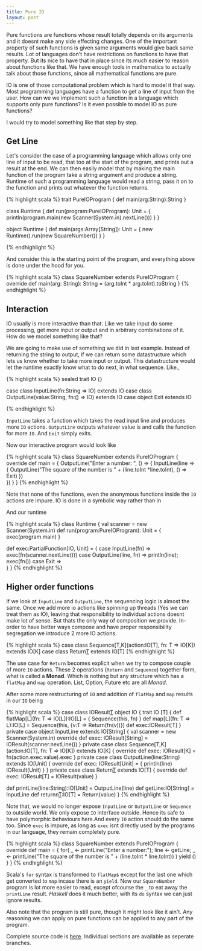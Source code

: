 ```yaml
---
title: Pure IO
layout: post
---
```


Pure functions are functions whose result totally depends on its arguments and it doesnt make any side effecting changes. One of the important property of such functions is given same arguments would give back same results. Lot of languages don't have restrictions on functions to have that property. But its nice to have that in place since its much easier to reason about functions like that. We have enough tools in mathematics to actually talk about those functions, since all mathematical functions are pure.

IO is one of those computational problem which is hard to model it that way. Most programming languages have a function to get a line of input from the user. How can we we implement such a function in a language which supports only pure functions? Is it even possible to model IO as pure functions? 

I would try to model something like that step by step.

Get Line
--------

Let's consider the case of a programming language which allows only one line of input to be read, that too at the start of the program, and prints out a result at the end. We can then easily model that by making the main function of the program take a string argument and produce a string. Runtime of such a programming language would read a string, pass it on to the function and prints out whatever the function returns.

{% highlight scala %}
trait PureIOProgram {
  def main(arg:String):String
}

class Runtime {
  def run(program:PureIOProgram): Unit = {
    println(program.main(new Scanner(System.in).nextLine()))
  }
}

object Runtime {
  def main(args:Array[String]): Unit = {
    new Runtime().run(new SquareNumber())
  }
}

{% endhighlight %}

And consider this is the starting point of the program, and everything above is done under the hood for you.

{% highlight scala %}
class SquareNumber extends PureIOProgram {
  override def main(arg: String): String = (arg.toInt * arg.toInt).toString
}
{% endhighlight %}

Interaction
-----------

IO usually is more interactive than that. Like we take input do some processing, get more input or output and in arbitrary combinations of it. How do we model something like that? 

We are going to make use of something we did in last example. Instead of returning the string to output, if we can return some datastructure which lets us know whether to take more input or output. This datastructure would let the runtime exactly know what to do next, in what sequence. Like.,

{% highlight scala %}
sealed trait IO {}

case class InputLine(fn:String => IO) extends IO
case class OutputLine(value:String, fn:() => IO) extends IO
case object Exit extends IO

{% endhighlight %}


`InputLine` takes a function which takes the read input line and produces more `IO` actions. `OutputLine` outputs whatever value is and calls the function for more `IO`. And `Exit` simply exits.

Now our interactive program would look like

{% highlight scala %}
class SquareNumber extends PureIOProgram {
  override def main = {
    OutputLine("Enter a number: ", () => {
      InputLine(line => {
        OutputLine("The square of the number is " + (line.toInt *line.toInt), () => Exit)
      })  
    })
  }
}
{% endhighlight %}

Note that none of the functions, even the anonymous functions inside the `IO` actions are impure. IO is done in a symbolic way rather than in 

And our runtime 

{% highlight scala %}
class Runtime {
  val scanner = new Scanner(System.in)
  def run(program:PureIOProgram): Unit = {
    exec(program.main)
  }
  
  def exec:PartialFunction[IO, Unit] = {
    case InputLine(fn) => exec(fn(scanner.nextLine()))
    case OutputLine(line, fn) => println(line); exec(fn())
    case Exit =>   
  }
}
{% endhighlight %}

Higher order functions
----------------------

If we look at `InputLine` and `OutputLine`, the sequencing logic is almost the same. Once we add more io actions like spinning up threads (Yes we can treat them as IO), leaving that responsibility to individual actions doesnt make lot of sense. But thats the only way of composition we provide. In-order to have better ways compose and have proper responsibility segregation we introduce 2 more IO actions. 

{% highlight scala %}
case class Sequence[T,K](action:IO[T], fn: T => IO[K]) extends IO[K]
case class Return[T](value:T) extends IO[T]
{% endhighlight %}


The use case for `Return` becomes explicit when we try to compose couple of more `IO` actions. These 2 operations (`Return` and `Sequence`) together form, what is called a **Monad**. Which is nothing but any structure which has a `flatMap` and `map` operation. List, Option, Future etc are all *Monad*.

After some more restructuring of `IO` and addition of `flatMap` and `map` results in our `IO` being

{% highlight scala %}
case class IOResult[T](value:T)
object IO {
  trait IO [T] {
    def flatMap[L](fn: T => IO[L]):IO[L] = {
      Sequence(this, fn)
    }
    def map[L](fn: T => L):IO[L] = Sequence(this, {v:T => Return(fn(v))})
    def exec:IOResult[T]
  }
  private case object InputLine extends IO[String]  {
    val scanner = new Scanner(System.in)
    override def exec: IOResult[String] = IOResult(scanner.nextLine())
  }
 private case class Sequence[T,K](action:IO[T], fn: T => IO[K]) extends IO[K] {
    override def exec: IOResult[K] = fn(action.exec.value).exec
  }
  private case class OutputLine(line:String) extends IO[Unit] {
    override def exec: IOResult[Unit] = {
      println(line)
      IOResult(Unit)
    }
  }
  private case class Return[T](value:T) extends IO[T] {
    override def exec: IOResult[T] = IOResult(value)
  }

  def printLine(line:String):IO[Unit] = OutputLine(line)
  def getLine:IO[String] = InputLine
  def returnn[T](value:T):IO[T] = Return(value)
}
{% endhighlight %}

Note that, we would no longer expose `InputLine` or `OutputLine` or `Sequence` to outside world. We only expose `IO` interface outside. Hence its safe to have polymorphic behaviours here.And every `IO` action should do the same too. Since `exec` is impure, as long as `exec` isnt directly used by the programs in our language, they remain completely pure. 


{% highlight scala %}
class SquareNumber extends PureIOProgram {
  override def main = {
    for(
      _ <- printLine("Enter a number:");
      line <- getLine;
      _ <- printLine("The square of the number is " + (line.toInt * line.toInt))
    ) yield ()
  }
}
{% endhighlight %}

Scala's `for` syntax is transformed to `flatMap`s except for the last one which get converted to `map` incase there is an `yield`. Now our `SquareNumber` program is lot more easier to read, except ofcourse the `_` to eat away the `printLine` result. *Haskell* does it much better, with its `do` syntax we can just ignore results. 

Also note that the program is still pure, though it might look like it ain't. Any reasoning we can apply on pure functions can be applied to any part of the program.


Complete source code is [here](https://github.com/yellowflash/pure-io). Individual sections are available as seperate branches.